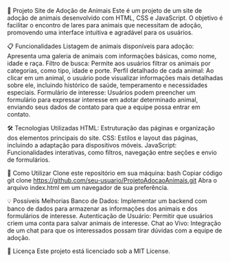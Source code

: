 🐾 Projeto Site de Adoção de Animais
Este é um projeto de um site de adoção de animais desenvolvido com HTML, CSS e JavaScript. O objetivo é facilitar o encontro de lares para animais que necessitam de adoção, promovendo uma interface intuitiva e agradável para os usuários.

📋 Funcionalidades
Listagem de animais disponíveis para adoção: Apresenta uma galeria de animais com informações básicas, como nome, idade e raça.
Filtro de busca: Permite aos usuários filtrar os animais por categorias, como tipo, idade e porte.
Perfil detalhado de cada animal: Ao clicar em um animal, o usuário pode visualizar informações mais detalhadas sobre ele, incluindo histórico de saúde, temperamento e necessidades especiais.
Formulário de interesse: Usuários podem preencher um formulário para expressar interesse em adotar determinado animal, enviando seus dados de contato para que a equipe possa entrar em contato.

🛠️ Tecnologias Utilizadas
HTML: Estruturação das páginas e organização dos elementos principais do site.
CSS: Estilos e layout das páginas, incluindo a adaptação para dispositivos móveis.
JavaScript: Funcionalidades interativas, como filtros, navegação entre seções e envio de formulários.

🚀 Como Utilizar
Clone este repositório em sua máquina:
bash
Copiar código
git clone https://github.com/seu-usuario/ProjetoAdocaoAnimais.git
Abra o arquivo index.html em um navegador de sua preferência.

💡 Possíveis Melhorias
Banco de Dados: Implementar um backend com banco de dados para armazenar as informações dos animais e dos formulários de interesse.
Autenticação de Usuário: Permitir que usuários criem uma conta para salvar animais de interesse.
Chat ao Vivo: Integração de um chat para que os interessados possam tirar dúvidas com a equipe de adoção.

📄 Licença
Este projeto está licenciado sob a MIT License.

